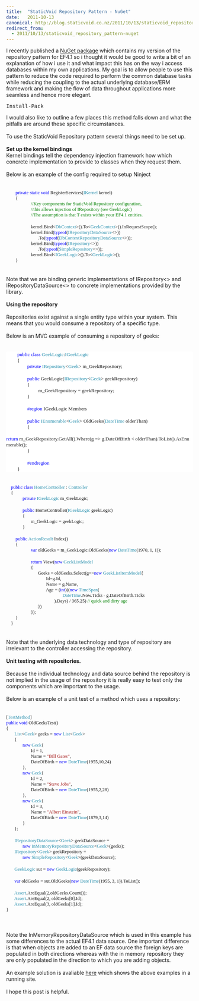 ```yaml
---
title:  "StaticVoid Repository Pattern - NuGet"
date:   2011-10-13
canonical: http://blog.staticvoid.co.nz/2011/10/13/staticvoid_repository_pattern-nuget
redirect_from:
  - 2011/10/13/staticvoid_repository_pattern-nuget
---
```

<script type="text/javascript">
    (function () {
        var nb = document.createElement('script'); nb.type = 'text/javascript'; nb.async = true;
        nb.src = 'http://s.prabir.me/nuget-button/0.2.1/nuget-button.min.js';
        var s = document.getElementsByTagName('script')[0]; s.parentNode.insertBefore(nb, s);
    })();
</script>
I recently published a <a href="http://nuget.org/List/Packages/StaticVoid.Core.Repository">NuGet package</a> which contains my version of the repository pattern for EF4.1 so i thought it would be good to write a bit of an explanation of how i use it and what impact this has on the way i access databases within my own applications. My goal is to allow people to use this pattern to reduce the code required to perform the common database tasks while reducing the coupling to the actual underlying database/ERM framework and making the flow of data throughout applications more seamless and hence more elegant.<br />
<pre class="nuget-button" style="width: 100px;">Install-Package StaticVoid.Core.Repository</pre>I would also like to outline a few places this method falls down and what the pitfalls are around these specific circumstances.<br />
<br />
To use the StaticVoid Repository pattern several things need to be set up.<br />
<br />
<b>Set up the kernel bindings</b><br />
Kernel bindings tell the&nbsp;dependency&nbsp;injection framework how which concrete implementation to provide to classes when they&nbsp;request&nbsp;them.<br />
<br />
Below is an example of the config required to setup Ninject<br />
<br />
<br />
<div class="MsoNormal" style="line-height: normal; margin-bottom: .0001pt; margin-bottom: 0cm; mso-layout-grid-align: none; text-autospace: none;"><span style="font-family: Consolas; font-size: 9.5pt;">&nbsp; &nbsp; &nbsp; &nbsp;&nbsp;<span style="color: blue;">private</span> <span style="color: blue;">static</span> <span style="color: blue;">void</span> RegisterServices(<span style="color: #2b91af;">IKernel</span> kernel)<o:p></o:p></span></div><div class="MsoNormal" style="line-height: normal; margin-bottom: .0001pt; margin-bottom: 0cm; mso-layout-grid-align: none; text-autospace: none;"><span style="font-family: Consolas; font-size: 9.5pt;">&nbsp;&nbsp;&nbsp;&nbsp;&nbsp;&nbsp;&nbsp; {<o:p></o:p></span></div><div class="MsoNormal" style="line-height: normal; margin-bottom: .0001pt; margin-bottom: 0cm; mso-layout-grid-align: none; text-autospace: none;"><span style="font-family: Consolas; font-size: 9.5pt;">&nbsp;&nbsp;&nbsp;&nbsp;&nbsp;&nbsp;&nbsp;&nbsp;&nbsp;&nbsp;&nbsp;&nbsp;&nbsp;&nbsp;&nbsp;&nbsp;&nbsp;&nbsp;&nbsp;&nbsp; <span style="color: green;">//Key components for StaticVoid Repository configuration, </span><o:p></o:p></span></div><div class="MsoNormal" style="line-height: normal; margin-bottom: .0001pt; margin-bottom: 0cm; mso-layout-grid-align: none; text-autospace: none;"><span style="font-family: Consolas; font-size: 9.5pt;">&nbsp;&nbsp;&nbsp;&nbsp;&nbsp;&nbsp;&nbsp;&nbsp;&nbsp;&nbsp;&nbsp;&nbsp;&nbsp;&nbsp;&nbsp;&nbsp;&nbsp;&nbsp;&nbsp;&nbsp; <span style="color: green;">//this allows injection of IRepository<t> (see GeekLogic)</t></span><o:p></o:p></span></div><div class="MsoNormal" style="line-height: normal; margin-bottom: .0001pt; margin-bottom: 0cm; mso-layout-grid-align: none; text-autospace: none;"><span style="font-family: Consolas; font-size: 9.5pt;">&nbsp;&nbsp;&nbsp;&nbsp;&nbsp;&nbsp;&nbsp;&nbsp;&nbsp;&nbsp;&nbsp;&nbsp;&nbsp;&nbsp;&nbsp;&nbsp;&nbsp;&nbsp;&nbsp;&nbsp; <span style="color: green;">//The assumption is that T exists within your EF4.1 entities.</span><o:p></o:p></span></div><div class="MsoNormal" style="line-height: normal; margin-bottom: .0001pt; margin-bottom: 0cm; mso-layout-grid-align: none; text-autospace: none;"><br />
</div><div class="MsoNormal" style="line-height: normal; margin-bottom: .0001pt; margin-bottom: 0cm; mso-layout-grid-align: none; text-autospace: none;"><span style="font-family: Consolas; font-size: 9.5pt;">&nbsp;&nbsp;&nbsp;&nbsp;&nbsp;&nbsp;&nbsp;&nbsp;&nbsp;&nbsp;&nbsp;&nbsp;&nbsp;&nbsp;&nbsp;&nbsp;&nbsp;&nbsp;&nbsp;&nbsp; kernel.Bind&lt;<span style="color: #2b91af;">DbContext</span>&gt;().To&lt;<span style="color: #2b91af;">GeekContext</span>&gt;().InRequestScope();<o:p></o:p></span></div><div class="MsoNormal" style="line-height: normal; margin-bottom: .0001pt; margin-bottom: 0cm; mso-layout-grid-align: none; text-autospace: none;"><span style="font-family: Consolas; font-size: 9.5pt;">&nbsp;&nbsp;&nbsp;&nbsp;&nbsp;&nbsp;&nbsp;&nbsp;&nbsp;&nbsp;&nbsp;&nbsp;&nbsp;&nbsp;&nbsp;&nbsp;&nbsp;&nbsp;&nbsp;&nbsp; kernel.Bind(<span style="color: blue;">typeof</span>(<span style="color: #2b91af;">IRepositoryDataSource</span>&lt;&gt;))<o:p></o:p></span></div><div class="MsoNormal" style="line-height: normal; margin-bottom: .0001pt; margin-bottom: 0cm; mso-layout-grid-align: none; text-autospace: none;"><span style="font-family: Consolas; font-size: 9.5pt;">&nbsp;&nbsp;&nbsp;&nbsp;&nbsp;&nbsp;&nbsp;&nbsp;&nbsp;&nbsp;&nbsp;&nbsp;&nbsp;&nbsp;&nbsp;&nbsp;&nbsp;&nbsp;&nbsp;&nbsp;&nbsp;&nbsp;&nbsp;&nbsp;&nbsp;&nbsp; .To(<span style="color: blue;">typeof</span>(<span style="color: #2b91af;">DbContextRepositoryDataSource</span>&lt;&gt;)); <o:p></o:p></span></div><div class="MsoNormal" style="line-height: normal; margin-bottom: .0001pt; margin-bottom: 0cm; mso-layout-grid-align: none; text-autospace: none;"><span style="font-family: Consolas; font-size: 9.5pt;">&nbsp;&nbsp;&nbsp;&nbsp;&nbsp;&nbsp;&nbsp;&nbsp;&nbsp;&nbsp;&nbsp;&nbsp;&nbsp;&nbsp;&nbsp;&nbsp;&nbsp;&nbsp;&nbsp;&nbsp; kernel.Bind(<span style="color: blue;">typeof</span>(<span style="color: #2b91af;">IRepository</span>&lt;&gt;))<o:p></o:p></span></div><div class="MsoNormal" style="line-height: normal; margin-bottom: .0001pt; margin-bottom: 0cm; mso-layout-grid-align: none; text-autospace: none;"><span style="font-family: Consolas; font-size: 9.5pt;">&nbsp;&nbsp;&nbsp;&nbsp;&nbsp;&nbsp;&nbsp;&nbsp;&nbsp;&nbsp;&nbsp;&nbsp;&nbsp;&nbsp;&nbsp;&nbsp;&nbsp;&nbsp;&nbsp;&nbsp;&nbsp;&nbsp;&nbsp;&nbsp;&nbsp;&nbsp; .To(<span style="color: blue;">typeof</span>(<span style="color: #2b91af;">SimpleRepository</span>&lt;&gt;));<o:p></o:p></span></div><div class="MsoNormal" style="line-height: normal; margin-bottom: .0001pt; margin-bottom: 0cm; mso-layout-grid-align: none; text-autospace: none;"><span style="font-family: Consolas; font-size: 9.5pt;">&nbsp;&nbsp;&nbsp;&nbsp;&nbsp;&nbsp;&nbsp;&nbsp;&nbsp;&nbsp;&nbsp;&nbsp;&nbsp;&nbsp;&nbsp;&nbsp;&nbsp;&nbsp;&nbsp;&nbsp; kernel.Bind&lt;<span style="color: #2b91af;">IGeekLogic</span>&gt;().To&lt;<span style="color: #2b91af;">GeekLogic</span>&gt;();<o:p></o:p></span></div><div class="MsoNormal" style="line-height: normal; margin-bottom: .0001pt; margin-bottom: 0cm; mso-layout-grid-align: none; text-autospace: none;"><span style="font-family: Consolas; font-size: 9.5pt;">&nbsp;&nbsp;&nbsp;&nbsp;&nbsp;&nbsp;&nbsp; }&nbsp; &nbsp; &nbsp; &nbsp;&nbsp;<o:p></o:p></span></div><br />
<br />
Note that we are binding generic implementations of IRepository&lt;&gt; and IRepositoryDataSource&lt;&gt; to concrete&nbsp;implementations&nbsp;provided by the library.<br />
<br />
<b>Using the repository</b><br />
<br />
Repositories exist against a single entity type within your system. This means that you would consume a repository of a specific type.<br />
<br />
Below is an MVC example of consuming a repository of geeks:<br />
<br />
<br />
<div class="MsoNormal" style="background-attachment: initial; background-clip: initial; background-color: white; background-image: initial; background-origin: initial; background-position: initial initial; background-repeat: initial initial; margin-bottom: 0.0001pt;"><span style="font-family: Consolas; font-size: 10pt;">&nbsp; &nbsp; &nbsp; &nbsp; &nbsp;</span><span style="color: blue; font-family: Consolas; font-size: 10pt;">public</span><span style="font-family: Consolas; font-size: 10pt;">&nbsp;</span><span style="color: blue; font-family: Consolas; font-size: 10pt;">class</span><span style="font-family: Consolas; font-size: 10pt;">&nbsp;</span><span style="color: #2b91af; font-family: Consolas; font-size: 10pt;">GeekLogic</span><span style="font-family: Consolas; font-size: 10pt;">:</span><span style="color: #2b91af; font-family: Consolas; font-size: 10pt;">IGeekLogic</span><br />
<div class="MsoNormal" style="background-attachment: initial; background-clip: initial; background-color: white; background-image: initial; background-origin: initial; background-position: initial initial; background-repeat: initial initial; margin-bottom: 0.0001pt;"><span style="font-family: Consolas; font-size: 10pt;">&nbsp;&nbsp;&nbsp;&nbsp;&nbsp;&nbsp;&nbsp;&nbsp; {<o:p></o:p></span></div><div class="MsoNormal" style="background-attachment: initial; background-clip: initial; background-color: white; background-image: initial; background-origin: initial; background-position: initial initial; background-repeat: initial initial; margin-bottom: 0.0001pt;"><span style="font-family: Consolas; font-size: 10pt;">&nbsp;&nbsp;&nbsp;&nbsp;&nbsp;&nbsp;&nbsp;&nbsp;&nbsp;&nbsp;&nbsp;&nbsp;&nbsp;&nbsp;&nbsp;&nbsp; </span><span style="color: blue; font-family: Consolas; font-size: 10.0pt; mso-fareast-font-family: &quot;Times New Roman&quot;; mso-fareast-language: EN-NZ;">private</span><span style="font-family: Consolas; font-size: 10pt;">&nbsp;</span><span style="color: #2b91af; font-family: Consolas; font-size: 10.0pt; mso-fareast-font-family: &quot;Times New Roman&quot;; mso-fareast-language: EN-NZ;">IRepository</span><span style="font-family: Consolas; font-size: 10pt;">&lt;</span><span style="color: #2b91af; font-family: Consolas; font-size: 10.0pt; mso-fareast-font-family: &quot;Times New Roman&quot;; mso-fareast-language: EN-NZ;">Geek</span><span style="font-family: Consolas; font-size: 10pt;">&gt;&nbsp;m_GeekRepository;<o:p></o:p></span></div><div class="MsoNormal" style="background-attachment: initial; background-clip: initial; background-color: white; background-image: initial; background-origin: initial; background-position: initial initial; background-repeat: initial initial; margin-bottom: 0.0001pt;"><br />
</div><div class="MsoNormal" style="background-attachment: initial; background-clip: initial; background-color: white; background-image: initial; background-origin: initial; background-position: initial initial; background-repeat: initial initial; margin-bottom: 0.0001pt;"><span style="font-family: Consolas; font-size: 10pt;">&nbsp;&nbsp;&nbsp;&nbsp;&nbsp;&nbsp;&nbsp;&nbsp;&nbsp;&nbsp;&nbsp;&nbsp;&nbsp;&nbsp;&nbsp;&nbsp; </span><span style="color: blue; font-family: Consolas; font-size: 10.0pt; mso-fareast-font-family: &quot;Times New Roman&quot;; mso-fareast-language: EN-NZ;">public</span><span style="font-family: Consolas; font-size: 10pt;">&nbsp;GeekLogic(</span><span style="color: #2b91af; font-family: Consolas; font-size: 10.0pt; mso-fareast-font-family: &quot;Times New Roman&quot;; mso-fareast-language: EN-NZ;">IRepository</span><span style="font-family: Consolas; font-size: 10pt;">&lt;</span><span style="color: #2b91af; font-family: Consolas; font-size: 10.0pt; mso-fareast-font-family: &quot;Times New Roman&quot;; mso-fareast-language: EN-NZ;">Geek</span><span style="font-family: Consolas; font-size: 10pt;">&gt;&nbsp;geekRepository)&nbsp;<o:p></o:p></span></div><div class="MsoNormal" style="background-attachment: initial; background-clip: initial; background-color: white; background-image: initial; background-origin: initial; background-position: initial initial; background-repeat: initial initial; margin-bottom: 0.0001pt;"><span style="font-family: Consolas; font-size: 10pt;">&nbsp;&nbsp;&nbsp;&nbsp;&nbsp;&nbsp;&nbsp;&nbsp;&nbsp;&nbsp;&nbsp;&nbsp;&nbsp;&nbsp;&nbsp;&nbsp; {<o:p></o:p></span></div><div class="MsoNormal" style="background-attachment: initial; background-clip: initial; background-color: white; background-image: initial; background-origin: initial; background-position: initial initial; background-repeat: initial initial; margin-bottom: 0.0001pt;"><span style="font-family: Consolas; font-size: 10pt;">&nbsp;&nbsp;&nbsp;&nbsp;&nbsp;&nbsp;&nbsp;&nbsp;&nbsp;&nbsp;&nbsp;&nbsp;&nbsp;&nbsp;&nbsp;&nbsp;&nbsp;&nbsp;&nbsp;&nbsp;&nbsp;&nbsp;&nbsp;&nbsp;&nbsp; m_GeekRepository&nbsp;=&nbsp;geekRepository;<o:p></o:p></span></div><div class="MsoNormal" style="background-attachment: initial; background-clip: initial; background-color: white; background-image: initial; background-origin: initial; background-position: initial initial; background-repeat: initial initial; margin-bottom: 0.0001pt;"><span style="font-family: Consolas; font-size: 10pt;">&nbsp;&nbsp;&nbsp;&nbsp;&nbsp;&nbsp;&nbsp;&nbsp;&nbsp;&nbsp;&nbsp;&nbsp;&nbsp;&nbsp;&nbsp;&nbsp; }<o:p></o:p></span></div><div class="MsoNormal" style="background-attachment: initial; background-clip: initial; background-color: white; background-image: initial; background-origin: initial; background-position: initial initial; background-repeat: initial initial; margin-bottom: 0.0001pt;"><br />
</div><div class="MsoNormal" style="background-attachment: initial; background-clip: initial; background-color: white; background-image: initial; background-origin: initial; background-position: initial initial; background-repeat: initial initial; margin-bottom: 0.0001pt;"><span style="color: blue; font-family: Consolas; font-size: 10.0pt; mso-fareast-font-family: &quot;Times New Roman&quot;; mso-fareast-language: EN-NZ;">&nbsp;&nbsp;&nbsp;&nbsp;&nbsp;&nbsp;&nbsp;&nbsp;&nbsp;&nbsp;&nbsp;&nbsp;&nbsp;&nbsp;&nbsp;&nbsp; #region</span><span style="font-family: Consolas; font-size: 10pt;">&nbsp;IGeekLogic&nbsp;Members<o:p></o:p></span></div><div class="MsoNormal" style="background-attachment: initial; background-clip: initial; background-color: white; background-image: initial; background-origin: initial; background-position: initial initial; background-repeat: initial initial; margin-bottom: 0.0001pt;"><br />
</div><div class="MsoNormal" style="background-attachment: initial; background-clip: initial; background-color: white; background-image: initial; background-origin: initial; background-position: initial initial; background-repeat: initial initial; margin-bottom: 0.0001pt;"><span style="font-family: Consolas; font-size: 10pt;">&nbsp;&nbsp;&nbsp;&nbsp;&nbsp;&nbsp;&nbsp;&nbsp;&nbsp;&nbsp;&nbsp;&nbsp;&nbsp;&nbsp;&nbsp;&nbsp; </span><span style="color: blue; font-family: Consolas; font-size: 10.0pt; mso-fareast-font-family: &quot;Times New Roman&quot;; mso-fareast-language: EN-NZ;">public</span><span style="font-family: Consolas; font-size: 10pt;">&nbsp;</span><span style="color: #2b91af; font-family: Consolas; font-size: 10.0pt; mso-fareast-font-family: &quot;Times New Roman&quot;; mso-fareast-language: EN-NZ;">IEnumerable</span><span style="font-family: Consolas; font-size: 10pt;">&lt;</span><span style="color: #2b91af; font-family: Consolas; font-size: 10.0pt; mso-fareast-font-family: &quot;Times New Roman&quot;; mso-fareast-language: EN-NZ;">Geek</span><span style="font-family: Consolas; font-size: 10pt;">&gt;&nbsp;OldGeeks(</span><span style="color: #2b91af; font-family: Consolas; font-size: 10.0pt; mso-fareast-font-family: &quot;Times New Roman&quot;; mso-fareast-language: EN-NZ;">DateTime</span><span style="font-family: Consolas; font-size: 10pt;">&nbsp;olderThan)<o:p></o:p></span></div><div class="MsoNormal" style="background-attachment: initial; background-clip: initial; background-color: white; background-image: initial; background-origin: initial; background-position: initial initial; background-repeat: initial initial; margin-bottom: 0.0001pt;"><span style="font-family: Consolas; font-size: 10pt;">&nbsp;&nbsp;&nbsp;&nbsp;&nbsp;&nbsp;&nbsp;&nbsp;&nbsp;&nbsp;&nbsp;&nbsp;&nbsp;&nbsp;&nbsp;&nbsp; {<o:p></o:p></span></div><div class="MsoNormal" style="background-attachment: initial; background-clip: initial; background-color: white; background-image: initial; background-origin: initial; background-position: initial initial; background-repeat: initial initial; margin-bottom: 0.0001pt;"><span style="font-family: Consolas; font-size: 10pt;">&nbsp;&nbsp;&nbsp;&nbsp;&nbsp;&nbsp;&nbsp;&nbsp;&nbsp;&nbsp;&nbsp;&nbsp;&nbsp;&nbsp;&nbsp;&nbsp; &nbsp;&nbsp;&nbsp;&nbsp;&nbsp;&nbsp;&nbsp;&nbsp; </span><span style="color: blue; font-family: Consolas; font-size: 10.0pt; mso-fareast-font-family: &quot;Times New Roman&quot;; mso-fareast-language: EN-NZ;">return</span><span style="font-family: Consolas; font-size: 10pt;">&nbsp;m_GeekRepository.GetAll().Where(g&nbsp;=&gt;&nbsp;g.DateOfBirth&nbsp;&lt;&nbsp;olderThan).ToList().AsEnumerable();<o:p></o:p></span></div><div class="MsoNormal" style="background-attachment: initial; background-clip: initial; background-color: white; background-image: initial; background-origin: initial; background-position: initial initial; background-repeat: initial initial; margin-bottom: 0.0001pt;"><span style="font-family: Consolas; font-size: 10pt;">&nbsp;&nbsp;&nbsp;&nbsp;&nbsp;&nbsp;&nbsp;&nbsp;&nbsp;&nbsp;&nbsp;&nbsp;&nbsp;&nbsp;&nbsp;&nbsp; }<o:p></o:p></span></div><div class="MsoNormal" style="background-attachment: initial; background-clip: initial; background-color: white; background-image: initial; background-origin: initial; background-position: initial initial; background-repeat: initial initial; margin-bottom: 0.0001pt;"><br />
</div><div class="MsoNormal" style="background-attachment: initial; background-clip: initial; background-color: white; background-image: initial; background-origin: initial; background-position: initial initial; background-repeat: initial initial; margin-bottom: 0.0001pt;"><span style="color: blue; font-family: Consolas; font-size: 10.0pt; mso-fareast-font-family: &quot;Times New Roman&quot;; mso-fareast-language: EN-NZ;">&nbsp;&nbsp;&nbsp;&nbsp;&nbsp;&nbsp;&nbsp;&nbsp;&nbsp;&nbsp;&nbsp;&nbsp;&nbsp;&nbsp;&nbsp;&nbsp; #endregion</span><span style="font-family: Consolas; font-size: 10pt;"><o:p></o:p></span></div><div class="MsoNormal" style="background-attachment: initial; background-clip: initial; background-color: white; background-image: initial; background-origin: initial; background-position: initial initial; background-repeat: initial initial; margin-bottom: 0.0001pt;"><span style="font-family: Consolas; font-size: 10pt;">&nbsp;&nbsp;&nbsp;&nbsp;&nbsp;&nbsp;&nbsp;&nbsp; }<o:p></o:p></span></div></div><br />
<br />
<div class="MsoNormal" style="line-height: normal; margin-bottom: .0001pt; margin-bottom: 0cm; mso-layout-grid-align: none; text-autospace: none;"><span style="color: blue; font-family: Consolas; font-size: 9.5pt;">&nbsp; &nbsp; public</span><span style="font-family: Consolas; font-size: 9.5pt;"> <span style="color: blue;">class</span> <span style="color: #2b91af;">HomeController</span> : <span style="color: #2b91af;">Controller</span><o:p></o:p></span></div><div class="MsoNormal" style="line-height: normal; margin-bottom: .0001pt; margin-bottom: 0cm; mso-layout-grid-align: none; text-autospace: none;"><span style="font-family: Consolas; font-size: 9.5pt;">&nbsp;&nbsp;&nbsp; {<o:p></o:p></span></div><div class="MsoNormal" style="line-height: normal; margin-bottom: .0001pt; margin-bottom: 0cm; mso-layout-grid-align: none; text-autospace: none;"><span style="font-family: Consolas; font-size: 9.5pt;">&nbsp;&nbsp;&nbsp;&nbsp;&nbsp;&nbsp;&nbsp;&nbsp;&nbsp;&nbsp;&nbsp;&nbsp;&nbsp; <span style="color: blue;">private</span> <span style="color: #2b91af;">IGeekLogic</span> m_GeekLogic;<o:p></o:p></span></div><div class="MsoNormal" style="line-height: normal; margin-bottom: .0001pt; margin-bottom: 0cm; mso-layout-grid-align: none; text-autospace: none;"><br />
</div><div class="MsoNormal" style="line-height: normal; margin-bottom: .0001pt; margin-bottom: 0cm; mso-layout-grid-align: none; text-autospace: none;"><span style="font-family: Consolas; font-size: 9.5pt;">&nbsp;&nbsp;&nbsp;&nbsp;&nbsp;&nbsp;&nbsp;&nbsp;&nbsp;&nbsp;&nbsp;&nbsp;&nbsp; <span style="color: blue;">public</span> HomeController(<span style="color: #2b91af;">IGeekLogic</span> geekLogic)<o:p></o:p></span></div><div class="MsoNormal" style="line-height: normal; margin-bottom: .0001pt; margin-bottom: 0cm; mso-layout-grid-align: none; text-autospace: none;"><span style="font-family: Consolas; font-size: 9.5pt;">&nbsp;&nbsp;&nbsp;&nbsp;&nbsp;&nbsp;&nbsp;&nbsp;&nbsp;&nbsp;&nbsp;&nbsp;&nbsp; {<o:p></o:p></span></div><div class="MsoNormal" style="line-height: normal; margin-bottom: .0001pt; margin-bottom: 0cm; mso-layout-grid-align: none; text-autospace: none;"><span style="font-family: Consolas; font-size: 9.5pt;">&nbsp;&nbsp;&nbsp;&nbsp;&nbsp;&nbsp;&nbsp;&nbsp;&nbsp;&nbsp;&nbsp;&nbsp;&nbsp;&nbsp;&nbsp;&nbsp;&nbsp;&nbsp;&nbsp;&nbsp; m_GeekLogic = geekLogic;<o:p></o:p></span></div><div class="MsoNormal" style="line-height: normal; margin-bottom: .0001pt; margin-bottom: 0cm; mso-layout-grid-align: none; text-autospace: none;"><span style="font-family: Consolas; font-size: 9.5pt;">&nbsp;&nbsp;&nbsp;&nbsp;&nbsp;&nbsp;&nbsp;&nbsp;&nbsp;&nbsp;&nbsp;&nbsp;&nbsp; }<o:p></o:p></span></div><div class="MsoNormal" style="line-height: normal; margin-bottom: .0001pt; margin-bottom: 0cm; mso-layout-grid-align: none; text-autospace: none;"><br />
</div><div class="MsoNormal" style="line-height: normal; margin-bottom: .0001pt; margin-bottom: 0cm; mso-layout-grid-align: none; text-autospace: none;"><span style="font-family: Consolas; font-size: 9.5pt;">&nbsp;&nbsp;&nbsp;&nbsp;&nbsp;&nbsp;&nbsp; <span style="color: blue;">public</span> <span style="color: #2b91af;">ActionResult</span> Index()<o:p></o:p></span></div><div class="MsoNormal" style="line-height: normal; margin-bottom: .0001pt; margin-bottom: 0cm; mso-layout-grid-align: none; text-autospace: none;"><span style="font-family: Consolas; font-size: 9.5pt;">&nbsp;&nbsp;&nbsp;&nbsp;&nbsp;&nbsp;&nbsp; {<o:p></o:p></span></div><div class="MsoNormal" style="line-height: normal; margin-bottom: .0001pt; margin-bottom: 0cm; mso-layout-grid-align: none; text-autospace: none;"><span style="font-family: Consolas; font-size: 9.5pt;">&nbsp;&nbsp;&nbsp;&nbsp;&nbsp;&nbsp;&nbsp;&nbsp;&nbsp;&nbsp;&nbsp;&nbsp;&nbsp;&nbsp;&nbsp;&nbsp;&nbsp;&nbsp;&nbsp;&nbsp; <span style="color: blue;">var</span> oldGeeks = m_GeekLogic.OldGeeks(<span style="color: blue;">new</span> <span style="color: #2b91af;">DateTime</span>(1970, 1, 1));<o:p></o:p></span></div><div class="MsoNormal" style="line-height: normal; margin-bottom: .0001pt; margin-bottom: 0cm; mso-layout-grid-align: none; text-autospace: none;"><br />
</div><div class="MsoNormal" style="line-height: normal; margin-bottom: .0001pt; margin-bottom: 0cm; mso-layout-grid-align: none; text-autospace: none;"><span style="font-family: Consolas; font-size: 9.5pt;">&nbsp;&nbsp;&nbsp;&nbsp;&nbsp;&nbsp;&nbsp;&nbsp;&nbsp;&nbsp;&nbsp;&nbsp;&nbsp;&nbsp;&nbsp;&nbsp;&nbsp;&nbsp;&nbsp;&nbsp; <span style="color: blue;">return</span> View(<span style="color: blue;">new</span> <span style="color: #2b91af;">GeekListModel</span><o:p></o:p></span></div><div class="MsoNormal" style="line-height: normal; margin-bottom: .0001pt; margin-bottom: 0cm; mso-layout-grid-align: none; text-autospace: none;"><span style="font-family: Consolas; font-size: 9.5pt;">&nbsp;&nbsp;&nbsp;&nbsp;&nbsp;&nbsp;&nbsp;&nbsp;&nbsp;&nbsp;&nbsp;&nbsp;&nbsp;&nbsp;&nbsp;&nbsp;&nbsp;&nbsp;&nbsp;&nbsp; {<o:p></o:p></span></div><div class="MsoNormal" style="line-height: normal; margin-bottom: .0001pt; margin-bottom: 0cm; mso-layout-grid-align: none; text-autospace: none;"><span style="font-family: Consolas; font-size: 9.5pt;">&nbsp;&nbsp;&nbsp;&nbsp;&nbsp;&nbsp;&nbsp;&nbsp;&nbsp;&nbsp;&nbsp;&nbsp;&nbsp;&nbsp;&nbsp;&nbsp;&nbsp;&nbsp;&nbsp;&nbsp;&nbsp;&nbsp;&nbsp;&nbsp;&nbsp;&nbsp; Geeks = oldGeeks.Select(g=&gt;<span style="color: blue;">new</span> <span style="color: #2b91af;">GeekListItemModel</span>{<o:p></o:p></span></div><div class="MsoNormal" style="line-height: normal; margin-bottom: .0001pt; margin-bottom: 0cm; mso-layout-grid-align: none; text-autospace: none;"><span style="font-family: Consolas; font-size: 9.5pt;">&nbsp;&nbsp;&nbsp;&nbsp;&nbsp;&nbsp;&nbsp;&nbsp;&nbsp;&nbsp;&nbsp;&nbsp;&nbsp;&nbsp;&nbsp;&nbsp;&nbsp;&nbsp;&nbsp;&nbsp;&nbsp;&nbsp;&nbsp;&nbsp;&nbsp;&nbsp;&nbsp;&nbsp;&nbsp;&nbsp;&nbsp;&nbsp;&nbsp; Id=g.Id,<o:p></o:p></span></div><div class="MsoNormal" style="line-height: normal; margin-bottom: .0001pt; margin-bottom: 0cm; mso-layout-grid-align: none; text-autospace: none;"><span style="font-family: Consolas; font-size: 9.5pt;">&nbsp;&nbsp;&nbsp;&nbsp;&nbsp;&nbsp;&nbsp;&nbsp;&nbsp;&nbsp;&nbsp;&nbsp;&nbsp;&nbsp;&nbsp;&nbsp;&nbsp;&nbsp;&nbsp;&nbsp;&nbsp;&nbsp;&nbsp;&nbsp;&nbsp;&nbsp;&nbsp;&nbsp;&nbsp;&nbsp;&nbsp;&nbsp;&nbsp; Name = g.Name,<o:p></o:p></span></div><div class="MsoNormal" style="line-height: normal; margin-bottom: .0001pt; margin-bottom: 0cm; mso-layout-grid-align: none; text-autospace: none;"><span style="font-family: Consolas; font-size: 9.5pt;">&nbsp;&nbsp;&nbsp;&nbsp;&nbsp;&nbsp;&nbsp;&nbsp;&nbsp;&nbsp;&nbsp;&nbsp;&nbsp;&nbsp;&nbsp;&nbsp;&nbsp;&nbsp;&nbsp;&nbsp;&nbsp;&nbsp;&nbsp;&nbsp;&nbsp;&nbsp;&nbsp;&nbsp;&nbsp;&nbsp;&nbsp;&nbsp;&nbsp; Age = (<span style="color: blue;">int</span>)((<span style="color: blue;">new</span> <span style="color: #2b91af;">TimeSpan</span>(<o:p></o:p></span></div><div class="MsoNormal" style="line-height: normal; margin-bottom: .0001pt; margin-bottom: 0cm; mso-layout-grid-align: none; text-autospace: none;"><span style="font-family: Consolas; font-size: 9.5pt;">&nbsp;&nbsp;&nbsp;&nbsp;&nbsp;&nbsp;&nbsp;&nbsp;&nbsp;&nbsp;&nbsp;&nbsp;&nbsp;&nbsp;&nbsp;&nbsp;&nbsp;&nbsp;&nbsp;&nbsp;&nbsp;&nbsp;&nbsp;&nbsp;&nbsp;&nbsp;&nbsp;&nbsp;&nbsp;&nbsp;&nbsp;&nbsp;&nbsp;&nbsp;&nbsp;&nbsp;&nbsp;&nbsp;&nbsp;&nbsp;&nbsp;&nbsp;&nbsp;&nbsp;&nbsp;&nbsp;&nbsp; <span style="color: #2b91af;">DateTime</span>.Now.Ticks - g.DateOfBirth.Ticks<o:p></o:p></span></div><div class="MsoNormal" style="line-height: normal; margin-bottom: .0001pt; margin-bottom: 0cm; mso-layout-grid-align: none; text-autospace: none;"><span style="font-family: Consolas; font-size: 9.5pt;">&nbsp;&nbsp;&nbsp;&nbsp;&nbsp;&nbsp;&nbsp;&nbsp;&nbsp;&nbsp;&nbsp;&nbsp;&nbsp;&nbsp;&nbsp;&nbsp;&nbsp;&nbsp;&nbsp;&nbsp;&nbsp;&nbsp;&nbsp;&nbsp;&nbsp;&nbsp;&nbsp;&nbsp;&nbsp;&nbsp;&nbsp;&nbsp;&nbsp;&nbsp;&nbsp;&nbsp;&nbsp;&nbsp;&nbsp;&nbsp; ).Days) / 365.25) <span style="color: green;">// quick and dirty age</span><o:p></o:p></span></div><div class="MsoNormal" style="line-height: normal; margin-bottom: .0001pt; margin-bottom: 0cm; mso-layout-grid-align: none; text-autospace: none;"><span style="font-family: Consolas; font-size: 9.5pt;">&nbsp;&nbsp;&nbsp;&nbsp;&nbsp;&nbsp;&nbsp;&nbsp;&nbsp;&nbsp;&nbsp;&nbsp;&nbsp;&nbsp;&nbsp;&nbsp;&nbsp;&nbsp;&nbsp;&nbsp;&nbsp;&nbsp;&nbsp;&nbsp;&nbsp;&nbsp; })<o:p></o:p></span></div><div class="MsoNormal" style="line-height: normal; margin-bottom: .0001pt; margin-bottom: 0cm; mso-layout-grid-align: none; text-autospace: none;"><span style="font-family: Consolas; font-size: 9.5pt;">&nbsp;&nbsp;&nbsp;&nbsp;&nbsp;&nbsp;&nbsp;&nbsp;&nbsp;&nbsp;&nbsp;&nbsp;&nbsp;&nbsp;&nbsp;&nbsp;&nbsp;&nbsp;&nbsp;&nbsp; });<o:p></o:p></span></div><div class="MsoNormal" style="line-height: normal; margin-bottom: .0001pt; margin-bottom: 0cm; mso-layout-grid-align: none; text-autospace: none;"><span style="font-family: Consolas; font-size: 9.5pt;">&nbsp;&nbsp;&nbsp;&nbsp;&nbsp;&nbsp;&nbsp; }<o:p></o:p></span></div><div class="MsoNormal" style="line-height: normal; margin-bottom: .0001pt; margin-bottom: 0cm; mso-layout-grid-align: none; text-autospace: none;"><span style="font-family: Consolas; font-size: 9.5pt;">&nbsp;&nbsp;&nbsp; }<o:p></o:p></span></div><br />
<br />
Note that the underlying data technology and type of repository are irrelevant to the controller accessing the repository.<br />
<br />
<b>Unit testing with repositories.</b><br />
<br />
Because the individual technology and&nbsp;data source&nbsp;behind&nbsp;the repository is not implied in the&nbsp;usage&nbsp;of the repository it is really easy to test only the components which are important to the usage.<br />
<br />
Below is an example of a unit test of a method which uses a repository:<br />
<br />
<br />
<div class="MsoNormal" style="line-height: normal; margin-bottom: .0001pt; margin-bottom: 0cm; mso-layout-grid-align: none; text-autospace: none;"><span style="font-family: Consolas; font-size: 9.5pt;">[<span style="color: #2b91af;">TestMethod</span>]<o:p></o:p></span></div><div class="MsoNormal" style="line-height: normal; margin-bottom: .0001pt; margin-bottom: 0cm; mso-layout-grid-align: none; text-autospace: none;"><span style="color: blue; font-family: Consolas; font-size: 9.5pt;">public</span><span style="font-family: Consolas; font-size: 9.5pt;"> <span style="color: blue;">void</span> OldGeeksTest()<o:p></o:p></span></div><div class="MsoNormal" style="line-height: normal; margin-bottom: .0001pt; margin-bottom: 0cm; mso-layout-grid-align: none; text-autospace: none;"><span style="font-family: Consolas; font-size: 9.5pt;">{<o:p></o:p></span></div><div class="MsoNormal" style="line-height: normal; margin-bottom: .0001pt; margin-bottom: 0cm; mso-layout-grid-align: none; text-autospace: none;"><span style="font-family: Consolas; font-size: 9.5pt;">&nbsp;&nbsp;&nbsp;&nbsp;&nbsp;&nbsp; <span style="color: #2b91af;">List</span>&lt;<span style="color: #2b91af;">Geek</span>&gt; geeks = <span style="color: blue;">new</span> <span style="color: #2b91af;">List</span>&lt;<span style="color: #2b91af;">Geek</span>&gt;<o:p></o:p></span></div><div class="MsoNormal" style="line-height: normal; margin-bottom: .0001pt; margin-bottom: 0cm; mso-layout-grid-align: none; text-autospace: none;"><span style="font-family: Consolas; font-size: 9.5pt;">&nbsp;&nbsp;&nbsp;&nbsp;&nbsp;&nbsp; {<o:p></o:p></span></div><div class="MsoNormal" style="line-height: normal; margin-bottom: .0001pt; margin-bottom: 0cm; mso-layout-grid-align: none; text-autospace: none;"><span style="font-family: Consolas; font-size: 9.5pt;">&nbsp;&nbsp;&nbsp;&nbsp;&nbsp;&nbsp;&nbsp;&nbsp;&nbsp;&nbsp;&nbsp;&nbsp;&nbsp; <span style="color: blue;">new</span> <span style="color: #2b91af;">Geek</span>{<o:p></o:p></span></div><div class="MsoNormal" style="line-height: normal; margin-bottom: .0001pt; margin-bottom: 0cm; mso-layout-grid-align: none; text-autospace: none;"><span style="font-family: Consolas; font-size: 9.5pt;">&nbsp;&nbsp;&nbsp;&nbsp;&nbsp;&nbsp;&nbsp;&nbsp;&nbsp;&nbsp;&nbsp;&nbsp;&nbsp;&nbsp;&nbsp;&nbsp;&nbsp;&nbsp;&nbsp;&nbsp; Id = 1,<o:p></o:p></span></div><div class="MsoNormal" style="line-height: normal; margin-bottom: .0001pt; margin-bottom: 0cm; mso-layout-grid-align: none; text-autospace: none;"><span style="font-family: Consolas; font-size: 9.5pt;">&nbsp;&nbsp;&nbsp;&nbsp;&nbsp;&nbsp;&nbsp;&nbsp;&nbsp;&nbsp;&nbsp;&nbsp;&nbsp;&nbsp;&nbsp;&nbsp;&nbsp;&nbsp;&nbsp;&nbsp; Name = <span style="color: #a31515;">"Bill Gates"</span>,<o:p></o:p></span></div><div class="MsoNormal" style="line-height: normal; margin-bottom: .0001pt; margin-bottom: 0cm; mso-layout-grid-align: none; text-autospace: none;"><span style="font-family: Consolas; font-size: 9.5pt;">&nbsp;&nbsp;&nbsp;&nbsp;&nbsp;&nbsp;&nbsp;&nbsp;&nbsp;&nbsp;&nbsp;&nbsp;&nbsp;&nbsp;&nbsp;&nbsp;&nbsp;&nbsp;&nbsp;&nbsp; DateOfBirth = <span style="color: blue;">new</span> <span style="color: #2b91af;">DateTime</span>(1955,10,24)<o:p></o:p></span></div><div class="MsoNormal" style="line-height: normal; margin-bottom: .0001pt; margin-bottom: 0cm; mso-layout-grid-align: none; text-autospace: none;"><span style="font-family: Consolas; font-size: 9.5pt;">&nbsp;&nbsp;&nbsp;&nbsp;&nbsp;&nbsp;&nbsp;&nbsp;&nbsp;&nbsp;&nbsp;&nbsp;&nbsp; },<o:p></o:p></span></div><div class="MsoNormal" style="line-height: normal; margin-bottom: .0001pt; margin-bottom: 0cm; mso-layout-grid-align: none; text-autospace: none;"><span style="font-family: Consolas; font-size: 9.5pt;">&nbsp;&nbsp;&nbsp;&nbsp;&nbsp;&nbsp;&nbsp;&nbsp;&nbsp;&nbsp;&nbsp;&nbsp;&nbsp; <span style="color: blue;">new</span> <span style="color: #2b91af;">Geek</span>{<o:p></o:p></span></div><div class="MsoNormal" style="line-height: normal; margin-bottom: .0001pt; margin-bottom: 0cm; mso-layout-grid-align: none; text-autospace: none;"><span style="font-family: Consolas; font-size: 9.5pt;">&nbsp;&nbsp;&nbsp;&nbsp;&nbsp;&nbsp;&nbsp;&nbsp;&nbsp;&nbsp;&nbsp;&nbsp;&nbsp;&nbsp;&nbsp;&nbsp;&nbsp;&nbsp;&nbsp;&nbsp; Id = 2,<o:p></o:p></span></div><div class="MsoNormal" style="line-height: normal; margin-bottom: .0001pt; margin-bottom: 0cm; mso-layout-grid-align: none; text-autospace: none;"><span style="font-family: Consolas; font-size: 9.5pt;">&nbsp;&nbsp;&nbsp;&nbsp;&nbsp;&nbsp;&nbsp;&nbsp;&nbsp;&nbsp;&nbsp;&nbsp;&nbsp;&nbsp;&nbsp;&nbsp;&nbsp;&nbsp;&nbsp;&nbsp; Name = <span style="color: #a31515;">"Steve Jobs"</span>,<o:p></o:p></span></div><div class="MsoNormal" style="line-height: normal; margin-bottom: .0001pt; margin-bottom: 0cm; mso-layout-grid-align: none; text-autospace: none;"><span style="font-family: Consolas; font-size: 9.5pt;">&nbsp;&nbsp;&nbsp;&nbsp;&nbsp;&nbsp;&nbsp;&nbsp;&nbsp;&nbsp;&nbsp;&nbsp;&nbsp;&nbsp;&nbsp;&nbsp;&nbsp;&nbsp;&nbsp;&nbsp; DateOfBirth = <span style="color: blue;">new</span> <span style="color: #2b91af;">DateTime</span>(1955,2,28)<o:p></o:p></span></div><div class="MsoNormal" style="line-height: normal; margin-bottom: .0001pt; margin-bottom: 0cm; mso-layout-grid-align: none; text-autospace: none;"><span style="font-family: Consolas; font-size: 9.5pt;">&nbsp;&nbsp;&nbsp;&nbsp;&nbsp;&nbsp;&nbsp;&nbsp;&nbsp;&nbsp;&nbsp;&nbsp;&nbsp; },<o:p></o:p></span></div><div class="MsoNormal" style="line-height: normal; margin-bottom: .0001pt; margin-bottom: 0cm; mso-layout-grid-align: none; text-autospace: none;"><span style="font-family: Consolas; font-size: 9.5pt;">&nbsp;&nbsp;&nbsp;&nbsp;&nbsp;&nbsp;&nbsp;&nbsp;&nbsp;&nbsp;&nbsp;&nbsp;&nbsp; <span style="color: blue;">new</span> <span style="color: #2b91af;">Geek</span>{<o:p></o:p></span></div><div class="MsoNormal" style="line-height: normal; margin-bottom: .0001pt; margin-bottom: 0cm; mso-layout-grid-align: none; text-autospace: none;"><span style="font-family: Consolas; font-size: 9.5pt;">&nbsp;&nbsp;&nbsp;&nbsp;&nbsp;&nbsp;&nbsp;&nbsp;&nbsp;&nbsp;&nbsp;&nbsp;&nbsp;&nbsp;&nbsp;&nbsp;&nbsp;&nbsp;&nbsp;&nbsp; Id = 3,<o:p></o:p></span></div><div class="MsoNormal" style="line-height: normal; margin-bottom: .0001pt; margin-bottom: 0cm; mso-layout-grid-align: none; text-autospace: none;"><span style="font-family: Consolas; font-size: 9.5pt;">&nbsp;&nbsp;&nbsp;&nbsp;&nbsp;&nbsp;&nbsp;&nbsp;&nbsp;&nbsp;&nbsp;&nbsp;&nbsp;&nbsp;&nbsp;&nbsp;&nbsp;&nbsp;&nbsp;&nbsp; Name = <span style="color: #a31515;">"Albert Einstein"</span>,<o:p></o:p></span></div><div class="MsoNormal" style="line-height: normal; margin-bottom: .0001pt; margin-bottom: 0cm; mso-layout-grid-align: none; text-autospace: none;"><span style="font-family: Consolas; font-size: 9.5pt;">&nbsp;&nbsp;&nbsp;&nbsp;&nbsp;&nbsp;&nbsp;&nbsp;&nbsp;&nbsp;&nbsp;&nbsp;&nbsp;&nbsp;&nbsp;&nbsp;&nbsp;&nbsp;&nbsp;&nbsp; DateOfBirth = <span style="color: blue;">new</span> <span style="color: #2b91af;">DateTime</span>(1879,3,14)<o:p></o:p></span></div><div class="MsoNormal" style="line-height: normal; margin-bottom: .0001pt; margin-bottom: 0cm; mso-layout-grid-align: none; text-autospace: none;"><span style="font-family: Consolas; font-size: 9.5pt;">&nbsp;&nbsp;&nbsp;&nbsp;&nbsp;&nbsp;&nbsp;&nbsp;&nbsp;&nbsp;&nbsp;&nbsp;&nbsp; }<o:p></o:p></span></div><div class="MsoNormal" style="line-height: normal; margin-bottom: .0001pt; margin-bottom: 0cm; mso-layout-grid-align: none; text-autospace: none;"><span style="font-family: Consolas; font-size: 9.5pt;">&nbsp;&nbsp;&nbsp;&nbsp;&nbsp;&nbsp; };<o:p></o:p></span></div><div class="MsoNormal" style="line-height: normal; margin-bottom: .0001pt; margin-bottom: 0cm; mso-layout-grid-align: none; text-autospace: none;"><br />
</div><div class="MsoNormal" style="line-height: normal; margin-bottom: .0001pt; margin-bottom: 0cm; mso-layout-grid-align: none; text-autospace: none;"><span style="font-family: Consolas; font-size: 9.5pt;">&nbsp;&nbsp;&nbsp;&nbsp;&nbsp;&nbsp; <span style="color: #2b91af;">IRepositoryDataSource</span>&lt;<span style="color: #2b91af;">Geek</span>&gt; geekDataSource = <o:p></o:p></span></div><div class="MsoNormal" style="line-height: normal; margin-bottom: .0001pt; margin-bottom: 0cm; mso-layout-grid-align: none; text-autospace: none;"><span style="font-family: Consolas; font-size: 9.5pt;">&nbsp;&nbsp;&nbsp;&nbsp;&nbsp;&nbsp;&nbsp;&nbsp;&nbsp;&nbsp;&nbsp;&nbsp;&nbsp; <span style="color: blue;">new</span> <span style="color: #2b91af;">InMemoryRepositoryDataSource</span>&lt;<span style="color: #2b91af;">Geek</span>&gt;(geeks);<o:p></o:p></span></div><div class="MsoNormal" style="line-height: normal; margin-bottom: .0001pt; margin-bottom: 0cm; mso-layout-grid-align: none; text-autospace: none;"><span style="font-family: Consolas; font-size: 9.5pt;">&nbsp;&nbsp;&nbsp;&nbsp;&nbsp;&nbsp; <span style="color: #2b91af;">IRepository</span>&lt;<span style="color: #2b91af;">Geek</span>&gt; geekRepository = <o:p></o:p></span></div><div class="MsoNormal" style="line-height: normal; margin-bottom: .0001pt; margin-bottom: 0cm; mso-layout-grid-align: none; text-autospace: none;"><span style="font-family: Consolas; font-size: 9.5pt;">&nbsp;&nbsp;&nbsp;&nbsp;&nbsp;&nbsp;&nbsp;&nbsp;&nbsp;&nbsp;&nbsp;&nbsp;&nbsp; <span style="color: blue;">new</span> <span style="color: #2b91af;">SimpleRepository</span>&lt;<span style="color: #2b91af;">Geek</span>&gt;(geekDataSource);<o:p></o:p></span></div><div class="MsoNormal" style="line-height: normal; margin-bottom: .0001pt; margin-bottom: 0cm; mso-layout-grid-align: none; text-autospace: none;"><br />
</div><div class="MsoNormal" style="line-height: normal; margin-bottom: .0001pt; margin-bottom: 0cm; mso-layout-grid-align: none; text-autospace: none;"><span style="font-family: Consolas; font-size: 9.5pt;">&nbsp;&nbsp;&nbsp;&nbsp;&nbsp;&nbsp; <span style="color: #2b91af;">GeekLogic</span> sut = <span style="color: blue;">new</span> <span style="color: #2b91af;">GeekLogic</span>(geekRepository);<o:p></o:p></span></div><div class="MsoNormal" style="line-height: normal; margin-bottom: .0001pt; margin-bottom: 0cm; mso-layout-grid-align: none; text-autospace: none;"><br />
</div><div class="MsoNormal" style="line-height: normal; margin-bottom: .0001pt; margin-bottom: 0cm; mso-layout-grid-align: none; text-autospace: none;"><span style="font-family: Consolas; font-size: 9.5pt;">&nbsp;&nbsp;&nbsp;&nbsp;&nbsp;&nbsp; <span style="color: blue;">var</span> oldGeeks = sut.OldGeeks(<span style="color: blue;">new</span> <span style="color: #2b91af;">DateTime</span>(1955, 3, 1)).ToList();<o:p></o:p></span></div><div class="MsoNormal" style="line-height: normal; margin-bottom: .0001pt; margin-bottom: 0cm; mso-layout-grid-align: none; text-autospace: none;"><br />
</div><div class="MsoNormal" style="line-height: normal; margin-bottom: .0001pt; margin-bottom: 0cm; mso-layout-grid-align: none; text-autospace: none;"><span style="font-family: Consolas; font-size: 9.5pt;">&nbsp;&nbsp;&nbsp;&nbsp;&nbsp;&nbsp; <span style="color: #2b91af;">Assert</span>.AreEqual(2,oldGeeks.Count());<o:p></o:p></span></div><div class="MsoNormal" style="line-height: normal; margin-bottom: .0001pt; margin-bottom: 0cm; mso-layout-grid-align: none; text-autospace: none;"><span style="font-family: Consolas; font-size: 9.5pt;">&nbsp;&nbsp;&nbsp;&nbsp;&nbsp;&nbsp; <span style="color: #2b91af;">Assert</span>.AreEqual(2, oldGeeks[0].Id);<o:p></o:p></span></div><div class="MsoNormal" style="line-height: normal; margin-bottom: .0001pt; margin-bottom: 0cm; mso-layout-grid-align: none; text-autospace: none;"><span style="font-family: Consolas; font-size: 9.5pt;">&nbsp;&nbsp;&nbsp;&nbsp;&nbsp;&nbsp; <span style="color: #2b91af;">Assert</span>.AreEqual(3, oldGeeks[1].Id);<o:p></o:p></span></div><div class="MsoNormal" style="line-height: normal; margin-bottom: .0001pt; margin-bottom: 0cm; mso-layout-grid-align: none; text-autospace: none;"><span style="font-family: Consolas; font-size: 9.5pt;">}<o:p></o:p></span></div><div class="MsoNormal"><br />
</div><br />
<br />
Note the InMemoryRepositoryDataSource which is used in this example has some differences to the actual EF4.1 data source. One important difference is that when objects are added to an EF&nbsp;data source&nbsp;the&nbsp;foreign&nbsp;keys are populated in both directions whereas with the in memory repository they are only populated in the direction to which you are adding objects.<br />
<br />
An example solution is avaliable <a href="http://dl.dropbox.com/u/37129059/StaticVoid.Repository.Demo.zip">here</a> which shows the above examples in a running site.<br />
<br />
I hope this post is helpful.
